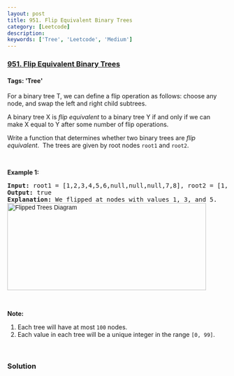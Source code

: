 ```yaml
---
layout: post
title: 951. Flip Equivalent Binary Trees
category: [Leetcode]
description: 
keywords: ['Tree', 'Leetcode', 'Medium']
---
```

### [951. Flip Equivalent Binary Trees](https://leetcode.com/problems/flip-equivalent-binary-trees)

#### Tags: 'Tree'

<div class="content__u3I1 question-content__JfgR"><div><p>For a binary tree T, we can define a flip operation as follows: choose any node, and swap the left and right child subtrees.</p>
<p>A binary tree X is <em>flip equivalent</em> to a binary tree Y if and only if we can make X equal to Y after some number of flip operations.</p>
<p>Write a function that determines whether two binary trees are <em>flip equivalent</em>.  The trees are given by root nodes <code>root1</code> and <code>root2</code>.</p>
<p> </p>
<p><strong>Example 1:</strong></p>
<pre><strong>Input: </strong>root1 = <span id="example-input-1-1">[1,2,3,4,5,6,null,null,null,7,8]</span>, root2 = <span id="example-input-1-2">[1,3,2,null,6,4,5,null,null,null,null,8,7]</span>
<strong>Output: </strong><span id="example-output-1">true</span>
<strong>Explanation: </strong>We flipped at nodes with values 1, 3, and 5.
<img alt="Flipped Trees Diagram" src="https://assets.leetcode.com/uploads/2018/11/29/tree_ex.png" style='font-family: sans-serif, Arial, Verdana, "Trebuchet MS"; width: 455px; height: 200px;'/>
</pre>
<p> </p>
<p><strong>Note:</strong></p>
<ol>
<li>Each tree will have at most <code>100</code> nodes.</li>
<li>Each value in each tree will be a unique integer in the range <code>[0, 99]</code>.</li>
</ol>
<div>
<p> </p>
</div>
</div></div>

### Solution
